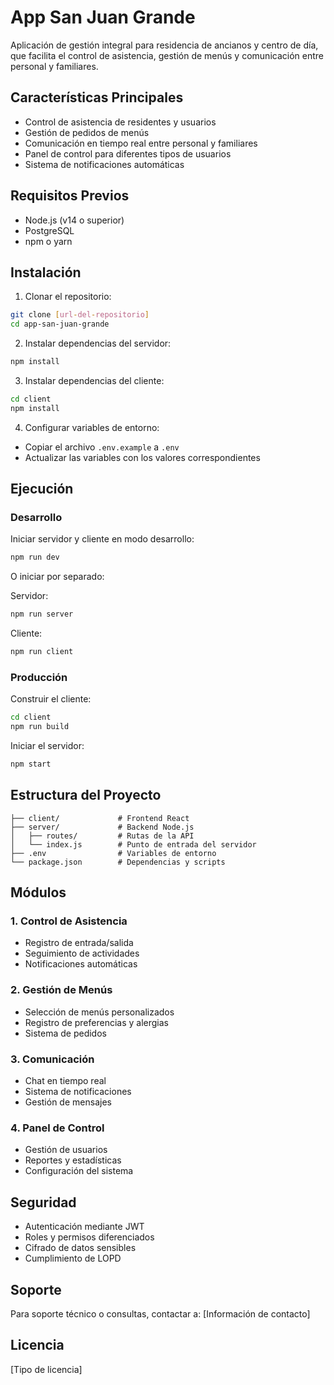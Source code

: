 # App San Juan Grande

Aplicación de gestión integral para residencia de ancianos y centro de día, que facilita el control de asistencia, gestión de menús y comunicación entre personal y familiares.

## Características Principales

- Control de asistencia de residentes y usuarios
- Gestión de pedidos de menús
- Comunicación en tiempo real entre personal y familiares
- Panel de control para diferentes tipos de usuarios
- Sistema de notificaciones automáticas

## Requisitos Previos

- Node.js (v14 o superior)
- PostgreSQL
- npm o yarn

## Instalación

1. Clonar el repositorio:
```bash
git clone [url-del-repositorio]
cd app-san-juan-grande
```

2. Instalar dependencias del servidor:
```bash
npm install
```

3. Instalar dependencias del cliente:
```bash
cd client
npm install
```

4. Configurar variables de entorno:
- Copiar el archivo `.env.example` a `.env`
- Actualizar las variables con los valores correspondientes

## Ejecución

### Desarrollo

Iniciar servidor y cliente en modo desarrollo:
```bash
npm run dev
```

O iniciar por separado:

Servidor:
```bash
npm run server
```

Cliente:
```bash
npm run client
```

### Producción

Construir el cliente:
```bash
cd client
npm run build
```

Iniciar el servidor:
```bash
npm start
```

## Estructura del Proyecto

```
├── client/             # Frontend React
├── server/             # Backend Node.js
│   ├── routes/         # Rutas de la API
│   └── index.js        # Punto de entrada del servidor
├── .env                # Variables de entorno
└── package.json        # Dependencias y scripts
```

## Módulos

### 1. Control de Asistencia
- Registro de entrada/salida
- Seguimiento de actividades
- Notificaciones automáticas

### 2. Gestión de Menús
- Selección de menús personalizados
- Registro de preferencias y alergias
- Sistema de pedidos

### 3. Comunicación
- Chat en tiempo real
- Sistema de notificaciones
- Gestión de mensajes

### 4. Panel de Control
- Gestión de usuarios
- Reportes y estadísticas
- Configuración del sistema

## Seguridad

- Autenticación mediante JWT
- Roles y permisos diferenciados
- Cifrado de datos sensibles
- Cumplimiento de LOPD

## Soporte

Para soporte técnico o consultas, contactar a:
[Información de contacto]

## Licencia

[Tipo de licencia]
